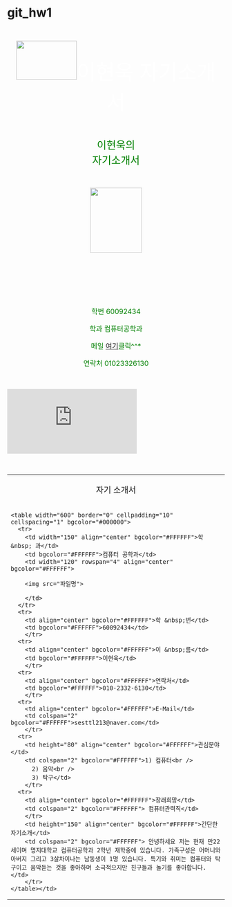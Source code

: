 git_hw1
=======

<HTML>
<HEAD>
</HEAD>
<BODY BACKGROUND="TOP.JPG">

<FONT SIZE="8" COLOR = "WHITE" >
<P ALIGN= CENTER > <IMG SRC="ㅋㅋ.gif" width=140 height=90 art="ㅋㅋ">이현욱 자기소개서 </P></PONT>
</BODY>
</HTML>

<HTML>
<HEAD>
</HEAD>
<BODY BACKGROUND="MENU.JPEG">
<font size="5" color="green">
<p align =center>이현욱의 <br>자기소개서 </p>
</font>
<p align=center><IMG SRC="ㅡㅡ.jpg" width=120 height=150 art="ㅡㅡ"></p>
<br>
<font size="3" color="green">
<p align=center><font이름   이현욱</p>
<p align=center>학번   60092434 </p>
<p align=center>학과   컴퓨터공학과</p>
<p align=center>메일 <a href="sesttl213@naver.com">여기</a>클릭^^*</p>
<p align=center>연락처  01023326130</p>
</font>

<embed src="http://pds55.cafe.daum.net/original/8/cafe/2007/12/01/15/52/475104c36b515&.mp3" loop=-1 volume=0><br>
</BODY>
</HTML>


<body>
<table width="600" border="0" cellspacing="0" cellpadding="0">
  <tr>
    <td height="70" align="center" style="font-size:19px;">자기 소개서</td>
  </tr>
  <tr>
    <td>

    <table width="600" border="0" cellpadding="10" cellspacing="1" bgcolor="#000000">
      <tr>
        <td width="150" align="center" bgcolor="#FFFFFF">학&nbsp; 과</td>
        <td bgcolor="#FFFFFF">컴퓨터 공학과</td>
        <td width="120" rowspan="4" align="center" bgcolor="#FFFFFF">

        <img src="파일명">

        </td>
      </tr>
      <tr>
        <td align="center" bgcolor="#FFFFFF">학 &nbsp;번</td>
        <td bgcolor="#FFFFFF">60092434</td>
        </tr>
      <tr>
        <td align="center" bgcolor="#FFFFFF">이 &nbsp;름</td>
        <td bgcolor="#FFFFFF">이현욱</td>
        </tr>
      <tr>
        <td align="center" bgcolor="#FFFFFF">연락처</td>
        <td bgcolor="#FFFFFF">010-2332-6130</td>
        </tr>
      <tr>
        <td align="center" bgcolor="#FFFFFF">E-Mail</td>
        <td colspan="2" bgcolor="#FFFFFF">sesttl213@naver.com</td>
        </tr>
      <tr>
        <td height="80" align="center" bgcolor="#FFFFFF">관심분야</td>
        <td colspan="2" bgcolor="#FFFFFF">1) 컴퓨터<br />
          2) 음악<br />
          3) 탁구</td>
        </tr>
      <tr>
        <td align="center" bgcolor="#FFFFFF">장래희망</td>
        <td colspan="2" bgcolor="#FFFFFF"> 컴퓨터관력직</td>
        </tr>
        <td height="150" align="center" bgcolor="#FFFFFF">간단한 자기소개</td>
        <td colspan="2" bgcolor="#FFFFFF"> 안녕하세요 저는 현재 만22세이며 명지대학교 컴퓨터공학과 2학년 재학중에 있습니다. 가족구성은 어머니와 아버지 그리고 3살차이나는 남동생이 1명 있습니다. 특기와 취미는 컴퓨터와 탁구이고 음악듣는 것을 좋아하며 소극적으지만 친구들과 놀기를 좋아합니다.</td>
        </tr>
    </table></td>
  </tr>
</table>
</body>
</html>

<HTML>
<HEAD>
<TITLE> 컴퓨터공학과 60092434 이현욱 </TITLE>

<META name=author content="작성자 : 이현욱">
</HEAD>

<FRAMESET ROWS="110, *">
<FRAME SRC="TOP.HTML" SCROLLING="no" NORESIZE>

<FRAMESET COLS="200, *">
    <FRAME SRC="MENU.HTML" SCROLLING="no">
    <FRAME SRC="CONTENT.HTML" SCROLLING="yes">

</FRAMESET>
</FRAMESET>

<BODY>
</BODY>
</HTML>